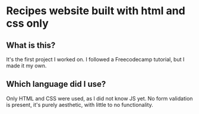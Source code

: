 # Recipes website built with html and css only  
## What is this?    

It's the first project I worked on. I followed a Freecodecamp tutorial, but I made it my own.     

## Which language did I use?    

Only HTML and CSS were used, as I did not know JS yet. No form validation is present, it's purely aesthetic, with little to no functionality.

